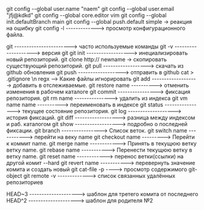 git config --global user.name "naem"
git config --global user.email "jfj@kdkd"
git config --global core.editor vim
git config --global init.defaultBranch main
git config --global push.default simple -> реакция на ошибку
git config -l -------------> просмотр конфигурационного файла.

git -----------------------> часто используемые команды
git -v --------------------> версия git
git init ------------------> инециализировать новый репозиторий.
git clone http:// newname -> скопировать существующий репозиторий.
git pull ------------------> скачать из github обновления
git push ------------------> отправить в github
cat > .gitignore \n regx --> Какие файлы игнорировать
git add -------------------> добавить в отслеживаемые.
git restore name ----------> отменить изменения в рабочем каталоге
git commit ----------------> фиксация репозитория.
git rm name ---------------> удалить из индекса
git vm name name ----------> переименовать в индексе
git status ----------------> текущее состояние репозитория.
git log -------------------> история фиксаций.
git diff ------------------> разница между индексом и раб. каталогом
git show ------------------> подробно о последней фиксации.
git branch ----------------> Список веток.
git switch name -----------> перейти на веку name
git checkout name ---------> Перейти к коммит name.
git merge name ------------> Принять в текущюю ветку ветку name.
git rebase name -----------> Перенести текущюю ветку в ветку name.
git reset name ------------> перенос ветки(ссылки) на другой комит --hard
git revert name -----------> перевернуть значение комита и создать новый
git cat-file -p <hash> ----> просмотр содержимого git-object
git remote -v -------------> список связанных удалённых репозиториев

HEAD~3 --------------------> шаблон для третего комита от последнего
HEAD^2 --------------------> шаблон для родителя №2
